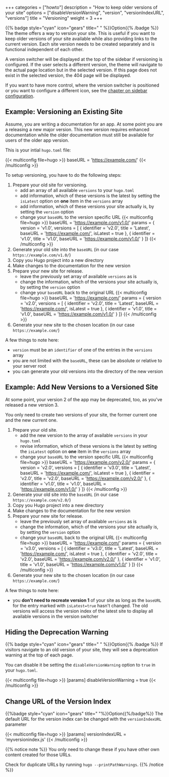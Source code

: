 +++
categories = ["howto"]
description = "How to keep older versions of your site"
options = ["disableVersionWarning", "version", "versionIndexURL", "versions"]
title = "Versioning"
weight = 3
+++

{{% badge style="cyan" icon="gears" title=" " %}}Option{{% /badge %}} The theme offers a way to version your site. This is useful if you want to keep older versions of your site available while also providing links to the current version. Each site version needs to be created separately and is functional independent of each other.

A version switcher will be displayed at the top of the sidebar if versioning is configured. If the user selects a different version, the theme will navigate to the actual page location but in the selected version. If this page does not exist in the selected version, the 404 page will be displayed.

If you want to have more control, where the version switcher is positioned or you want to configure a different icon, see the [chapter on sidebar configuration](configuration/sidebar/menus#defining-sidebar-menus).

## Example: Versioning an Existing Site

Assume, you are writing a documentation for an app. At some point you are a releasing a new major version. This new version requires enhanced documentation while the older documentation must still be available for users of the older app version.

This is your intial `hugo.toml` file:

{{< multiconfig file=hugo >}}
baseURL = 'https://example.com/'
{{< /multiconfig >}}

To setup versioning, you have to do the following steps:

1. Prepare your old site for versioning.
    - add an array of all available `versions` to your `hugo.toml`
    - add information, which of these versions is the latest by setting the `isLatest` option on **one** item in the `versions` array
    - add information, which of these versions your site actually is, by setting the `version` option
    - change your `baseURL` to the version specific URL
      {{< multiconfig file=hugo >}}
      baseURL = 'https://example.com/v1.0/'
      params = { version = 'v1.0', versions = [
        { identifier = 'v2.0', title = 'Latest', baseURL = 'https://example.com/', isLatest = true },
        { identifier = 'v1.0', title = 'v1.0', baseURL = 'https://example.com/v1.0/' }
      ]}
      {{< /multiconfig >}}
2. Generate your old site into the `baseURL` (in our case `https://example.com/v1.0/`)
3. Copy you Hugo project into a new directory
4. Make changes to the documentation for the new version
5. Prepare your new site for release.
    - leave the previously set array of available `versions` as is
    - change the information, which of the versions your site actually is, by setting the `version` option
    - change your `baseURL` back to the original URL
      {{< multiconfig file=hugo >}}
      baseURL = 'https://example.com/'
      params = { version = 'v2.0', versions = [
        { identifier = 'v2.0', title = 'Latest', baseURL = 'https://example.com/', isLatest = true },
        { identifier = 'v1.0', title = 'v1.0', baseURL = 'https://example.com/v1.0/' }
      ]}
      {{< /multiconfig >}}
6. Generate your new site to the chosen location (in our case `https://example.com/`)

A few things to note here:

- `version` must be an `identifier` of one of the entries in the `versions` array
- you are not limited with the `baseURL`, these can be absolute or relative to your server root
- you can generate your old versions into the directory of the new version

## Example: Add New Versions to a Versioned Site

At some point, your version 2 of the app may be deprecated, too, as you've released a new version 3.

You only need to create two versions of your site, the former current one and the new current one.

1. Prepare your old site.
    - add the new version to the array of available `versions` in your `hugo.toml`
    - revise information, which of these versions is the latest by setting the `isLatest` option on **one** item in the `versions` array
    - change your `baseURL` to the version specific URL
      {{< multiconfig file=hugo >}}
      baseURL = 'https://example.com/v2.0/'
      params = { version = 'v2.0', versions = [
        { identifier = 'v3.0', title = 'Latest', baseURL = 'https://example.com/', isLatest = true },
        { identifier = 'v2.0', title = 'v2.0', baseURL = 'https://example.com/v2.0/' },
        { identifier = 'v1.0', title = 'v1.0', baseURL = 'https://example.com/v1.0/' }
      ]}
      {{< /multiconfig >}}
2. Generate your old site into the `baseURL` (in our case `https://example.com/v2.0/`)
3. Copy you Hugo project into a new directory
4. Make changes to the documentation for the new version
5. Prepare your new site for release.
    - leave the previously set array of available `versions` as is
    - change the information, which of the versions your site actually is, by setting the `version` option
    - change your `baseURL` back to the original URL
      {{< multiconfig file=hugo >}}
      baseURL = 'https://example.com/'
      params = { version = 'v3.0', versions = [
        { identifier = 'v3.0', title = 'Latest', baseURL = 'https://example.com/', isLatest = true },
        { identifier = 'v2.0', title = 'v2.0', baseURL = 'https://example.com/v2.0/' },
        { identifier = 'v1.0', title = 'v1.0', baseURL = 'https://example.com/v1.0/' }
      ]}
      {{< /multiconfig >}}
6. Generate your new site to the chosen location (in our case `https://example.com/`)

A few things to note here:

- you **don't need to recreate version 1** of your site as long as the `baseURL` for the entry marked with `isLatest=true` hasn't changed. The old versions will access the version index of the latest site to display all available versions in the version switcher

## Hiding the Deprecation Warning

{{% badge style="cyan" icon="gears" title=" " %}}Option{{% /badge %}} If visitors navigate to an old version of your site, they will see a deprecation warning at the top of each page.

You can disable it be setting the `disableVersionWarning` option to `true` in your `hugo.toml`.

{{< multiconfig file=hugo >}}
[params]
  disableVersionWarning = true
{{< /multiconfig >}}

## Change URL of the Version Index

{{%badge style="cyan" icon="gears" title=" "%}}Option{{%/badge%}} The default URL for the version index can be changed with the `versionIndexURL` parameter

{{< multiconfig file=hugo >}}
[params]
  versionIndexURL = 'myversionindex.js'
{{< /multiconfig >}}

{{% notice note %}}
You only need to change these if you have other own content created for those URLs.

Check for duplicate URLs by running `hugo --printPathWarnings`.
{{% /notice %}}
